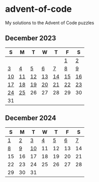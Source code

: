# advent-of-code
My solutions to the Advent of Code puzzles

## December 2023
| S | M | T | W | T | F | S |
|---|---|---|---|---|---|---|
|   |   |   |   |   | [1](./2023/day1) | [2](./2023/day2) |
| [3](./2023/day3) | [4](./2023/day4) | [5](./2023/day5) | [6](./2023/day6) | [7](./2023/day7) | [8](./2023/day8) | [9](./2023/day9) |
| [10](./2023/day10) | [11](./2023/day11) | [12](./2023/day12) | [13](./2023/day13) | [14](./2023/day14) | [15](./2023/day15) | [16](./2023/day16) |
| [17](./2023/day17) | [18](./2023/day18) | [19](./2023/day19) | [20](./2023/day20) | [21](./2023/day21) | [22](./2023/day22) | [23](./2023/day23) |
| [24](./2023/day24) | [25](./2023/day25) | 26 | 27 | 28 | 29 | 30 |
| 31 |   |   |   |   |   |   |

## December 2024
| S | M | T | W | T | F | S |
|---|---|---|---|---|---|---|
| [1](./2024/day1) | [2](./2024/day2) | [3](./2024/day3) | [4](./2024/day4) | [5](./2024/day5) | [6](./2024/day6) | [7](./2024/day7) |
| [8](./2024/day8) | [9](./2024/day9) | [10](./2024/day10) | 11 | 12 | 13 | 14 |
| 15 | 16 | 17 | 18 | 19 | 20 | 21 |
| 22 | 23 | 24 | 25 | 26 | 27 | 28 |
| 29 | 30 | 31 |   |   |   |   |